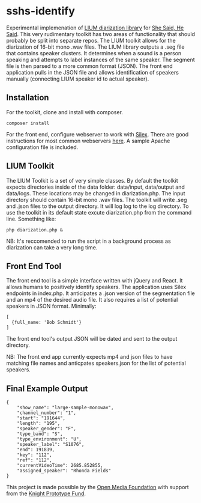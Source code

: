 # sshs-identify
Experimental implemenation of [LIUM diarization library](http://www-lium.univ-lemans.fr/diarization/doku.php/welcome) for [She Said, He Said](http://www.shesaidhesaidproject.org). This very rudimentary toolkit has two areas of functionality that should probably be split into separate repos. The LIUM toolkit allows for the diarization of 16-bit mono .wav files. The LIUM library outputs a .seg file that contains speaker clusters. It determines when a sound is a person speaking and attempts to label instances of the same speaker. The segment file is then parsed to a more common format (JSON). The front end application pulls in the JSON file and allows identification of speakers manually (connecting LIUM speaker id to actual speaker). 

## Installation
For the toolkit, clone and install with composer.
```
composer install
```
For the front end, configure webserver to work with [Silex](http://silex.sensiolabs.org/). There are good instructions for most common webservers [here](http://silex.sensiolabs.org/doc/web_servers.html). A sample Apache configuration file is included.

## LIUM Toolkit
The LIUM Toolkit is a set of very simple classes. By default the toolkit expects directories inside of the data folder: data/input, data/output and data/logs. These locations may be changed in diarization.php. The input directory should contain 16-bit mono .wav files. The toolkit will write .seg and .json files to the output directory. It will log log to the log directory. To use the toolkit in its default state excute diarization.php from the command line. Something like:

```
php diarization.php &
```

NB: It's reccomended to run the script in a background process as diarization can take a very long time.

## Front End Tool
The front end tool is a simple interface written with jQuery and React. It allows humans to positively identify speakers. The application uses Silex endpoints in index.php. It anticipates a .json version of the segmentation file and an mp4 of the desired audio file. It also requires a list of potential speakers in JSON format. Minimally:

```
[
  {full_name: 'Bob Schmidt'}
]
```

The front end tool's output JSON will be dated and sent to the output directory.

NB: The front end app currently expects mp4 and json files to have matching file names and anticpates speakers.json for the list of potential speakers.

## Final Example Output
```
{
    "show_name": "large-sample-monowav",
    "channel_number": "1",
    "start": "191644",
    "length": "195",
    "speaker_gender": "F",
    "type_band": "S",
    "type_environment": "U",
    "speaker_label": "S1076",
    "end": 191839,
    "key": "112",
    "ref": "112",
    "currentVideoTime": 2685.852855,
    "assigned_speaker": "Rhonda Fields"
}
```

This project is made possible by the [Open Media Foundation](http://openmediafoundation.org) with support from the [Knight Prototype Fund](http://knightfoundation.org/funding-initiatives/knight-prototype-fund).
